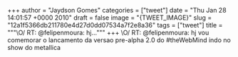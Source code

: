 
+++
author = "Jaydson Gomes"
categories = ["tweet"]
date = "Thu Jan 28 14:01:57 +0000 2010"
draft = false
image = "{TWEET_IMAGE}"
slug = "12a1f5366db211780e4d27d0dd07534a7f2e8a36"
tags = ["tweet"]
title = """&#92;O/ RT: @felipenmoura: hj..."""
+++
\O/ RT: @felipenmoura: hj vou comemorar o lancamento da versao pre-alpha 2.0 do #theWebMind indo no show do metallica
